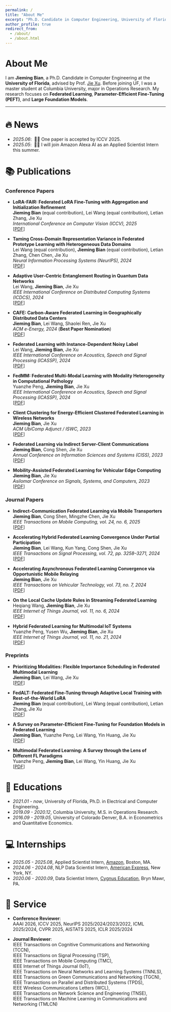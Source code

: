 ```yaml
---
permalink: /
title: "About Me"
excerpt: "Ph.D. Candidate in Computer Engineering, University of Florida"
author_profile: true
redirect_from: 
  - /about/
  - /about.html
---
```


# About Me

I am **Jieming Bian**, a Ph.D. Candidate in Computer Engineering at the **University of Florida**, advised by Prof. [Jie Xu](https://jiexu.ece.ufl.edu/). Before joining UF, I was a master student at Columbia University, major in Operations Research. My research focuses on **Federated Learning**, **Parameter-Efficient Fine-Tuning (PEFT)**, and **Large Foundation Models**.  

---


# 🔥 News
- *2025.06*: &nbsp;🎉🎉 One paper is accepted by ICCV 2025.
- *2025.05*: &nbsp;🎉🎉 I will join Amazon Alexa AI as an Applied Scientist Intern this summer.

# 📚 Publications  

### Conference Papers
- **LoRA-FAIR: Federated LoRA Fine-Tuning with Aggregation and Initialization Refinement**  
  **Jieming Bian** (equal contribution), Lei Wang (equal contribution), Letian Zhang, Jie Xu  
  *International Conference on Computer Vision (ICCV), 2025*  
  [[PDF](https://arxiv.org/abs/2411.14961)]

- **Taming Cross-Domain Representation Variance in Federated Prototype Learning with Heterogeneous Data Domains**  
  Lei Wang (equal contribution), **Jieming Bian** (equal contribution), Letian Zhang, Chen Chen, Jie Xu  
  *Neural Information Processing Systems (NeurIPS), 2024*  
  [[PDF](https://proceedings.neurips.cc/paper_files/paper/2024/hash/a11e42a37c6bc926d6dc57e0cca0e825-Abstract-Conference.html)]

- **Adaptive User-Centric Entanglement Routing in Quantum Data Networks**  
  Lei Wang, **Jieming Bian**, Jie Xu  
  *IEEE International Conference on Distributed Computing Systems (ICDCS), 2024*  
  [[PDF](https://ieeexplore.ieee.org/abstract/document/10630974)] 

- **CAFE: Carbon-Aware Federated Learning in Geographically Distributed Data Centers**  
  **Jieming Bian**, Lei Wang, Shaolei Ren, Jie Xu  
  *ACM e-Energy, 2024* (**Best Paper Nomination**)  
  [[PDF](https://dl.acm.org/doi/abs/10.1145/3632775.3661970)]
  
- **Federated Learning with Instance-Dependent Noisy Label**  
  Lei Wang, **Jieming Bian**, Jie Xu  
  *IEEE International Conference on Acoustics, Speech and Signal Processing (ICASSP), 2024*  
  [[PDF](https://ieeexplore.ieee.org/document/10447823)]

- **FedMM: Federated Multi-Modal Learning with Modality Heterogeneity in Computational Pathology**  
  Yuanzhe Peng, **Jieming Bian**, Jie Xu  
  *IEEE International Conference on Acoustics, Speech and Signal Processing (ICASSP), 2024*  
  [[PDF](https://ieeexplore.ieee.org/document/10448255)]

- **Client Clustering for Energy-Efficient Clustered Federated Learning in Wireless Networks**  
  **Jieming Bian**, Jie Xu  
  *ACM UbiComp Adjunct / ISWC, 2023*  
  [[PDF](https://dl.acm.org/doi/abs/10.1145/3594739.3612913)]

- **Federated Learning via Indirect Server-Client Communications**  
  **Jieming Bian**, Cong Shen, Jie Xu  
  *Annual Conference on Information Sciences and Systems (CISS), 2023*  
  [[PDF](https://ieeexplore.ieee.org/document/10089783)]

- **Mobility-Assisted Federated Learning for Vehicular Edge Computing**  
  **Jieming Bian**, Jie Xu  
  *Asilomar Conference on Signals, Systems, and Computers, 2023*  
  [[PDF](https://ieeexplore.ieee.org/abstract/document/10477077)]
   

### Journal Papers
- **Indirect-Communication Federated Learning via Mobile Transporters**  
  **Jieming Bian**, Cong Shen, Mingzhe Chen, Jie Xu  
  *IEEE Transactions on Mobile Computing, vol. 24, no. 6, 2025*  
  [[PDF](https://ieeexplore.ieee.org/document/10833721)]
  
- **Accelerating Hybrid Federated Learning Convergence Under Partial Participation**  
  **Jieming Bian**, Lei Wang, Kun Yang, Cong Shen, Jie Xu  
  *IEEE Transactions on Signal Processing, vol. 72, pp. 3258–3271, 2024*  
  [[PDF](https://ieeexplore.ieee.org/document/10546478)]

- **Accelerating Asynchronous Federated Learning Convergence via Opportunistic Mobile Relaying**  
  **Jieming Bian**, Jie Xu  
  *IEEE Transactions on Vehicular Technology, vol. 73, no. 7, 2024*  
  [[PDF](https://ieeexplore.ieee.org/document/10487894)] 

- **On the Local Cache Update Rules in Streaming Federated Learning**  
  Heqiang Wang, **Jieming Bian**, Jie Xu  
  *IEEE Internet of Things Journal, vol. 11, no. 6, 2024*  
  [[PDF](https://ieeexplore.ieee.org/abstract/document/10295979)]

- **Hybrid Federated Learning for Multimodal IoT Systems**  
  Yuanzhe Peng, Yusen Wu, **Jieming Bian**, Jie Xu  
  *IEEE Internet of Things Journal, vol. 11, no. 21, 2024*  
  [[PDF](https://ieeexplore.ieee.org/document/10636779)] 


### Preprints
- **Prioritizing Modalities: Flexible Importance Scheduling in Federated Multimodal Learning**  
  **Jieming Bian**, Lei Wang, Jie Xu  
  [[PDF](https://arxiv.org/abs/2408.06549)] 
  
- **FedALT: Federated Fine-Tuning through Adaptive Local Training with Rest-of-the-World LoRA**  
  **Jieming Bian** (equal contribution), Lei Wang (equal contribution), Letian Zhang, Jie Xu  
  [[PDF](https://arxiv.org/abs/2503.11880)] 

- **A Survey on Parameter-Efficient Fine-Tuning for Foundation Models in Federated Learning**  
  **Jieming Bian**, Yuanzhe Peng, Lei Wang, Yin Huang, Jie Xu  
  [[PDF](https://arxiv.org/abs/2504.21099)] 

- **Multimodal Federated Learning: A Survey through the Lens of Different FL Paradigms**  
  Yuanzhe Peng, **Jieming Bian**, Lei Wang, Yin Huang, Jie Xu  
  [[PDF](https://arxiv.org/abs/2505.21792)]  

# 📖 Educations
- *2021.01 - now*, University of Florida, Ph.D. in Electrical and Computer Engineering.
- *2019.09 - 2020.12*, Columbia University, M.S. in Operations Research.
- *2016.09 - 2019.05*, University of Colorado Denver, B.A. in Econometrics and Quantitative Economics.


# 💻 Internships
- *2025.05 - 2025.08*, Applied Scientist Intern, [Amazon](https://www.aboutamazon.com/news/devices/new-alexa-generative-artificial-intelligence), Boston, MA.
- *2024.06 - 2024.08*, NLP Data Scientist Intern, [American Express](https://www.americanexpress.com/), New York, NY.
- *2020.06 - 2020.09*, Data Scientist Intern, [Cygnus Education](https://cygnuseducation.com/), Bryn Mawr, PA.

# 💬 Service  

- **Conference Reviewer**:  
  AAAI 2026, ICCV 2025, NeurIPS 2025/2024/2023/2022, ICML 2025/2024, CVPR 2025, AISTATS 2025, ICLR 2025/2024  

- **Journal Reviewer**:  
  IEEE Transactions on Cognitive Communications and Networking (TCCN),  
  IEEE Transactions on Signal Processing (TSP),  
  IEEE Transactions on Mobile Computing (TMC),  
  IEEE Internet of Things Journal (IoT),  
  IEEE Transactions on Neural Networks and Learning Systems (TNNLS),  
  IEEE Transactions on Green Communications and Networking (TGCN),  
  IEEE Transactions on Parallel and Distributed Systems (TPDS),  
  IEEE Wireless Communications Letters (WCL),  
  IEEE Transactions on Network Science and Engineering (TNSE),  
  IEEE Transactions on Machine Learning in Communications and Networking (TMLCN)  
